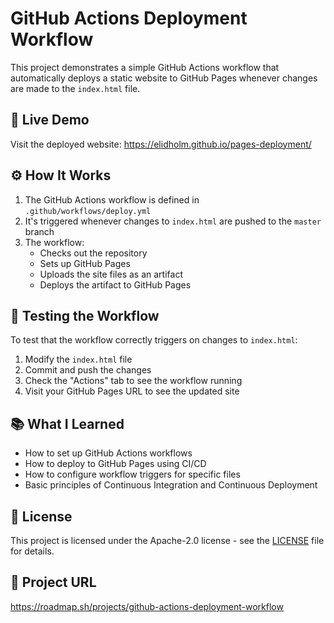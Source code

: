 # GitHub Actions Deployment Workflow

This project demonstrates a simple GitHub Actions workflow that automatically deploys a static website to GitHub Pages whenever changes are made to the `index.html` file.

## 🚀 Live Demo

Visit the deployed website: <https://elidholm.github.io/pages-deployment/>

## ⚙️ How It Works

1. The GitHub Actions workflow is defined in `.github/workflows/deploy.yml`
2. It's triggered whenever changes to `index.html` are pushed to the `master` branch
3. The workflow:
   - Checks out the repository
   - Sets up GitHub Pages
   - Uploads the site files as an artifact
   - Deploys the artifact to GitHub Pages

## 🧪 Testing the Workflow

To test that the workflow correctly triggers on changes to `index.html`:

1. Modify the `index.html` file
2. Commit and push the changes
3. Check the "Actions" tab to see the workflow running
4. Visit your GitHub Pages URL to see the updated site

## 📚 What I Learned

- How to set up GitHub Actions workflows
- How to deploy to GitHub Pages using CI/CD
- How to configure workflow triggers for specific files
- Basic principles of Continuous Integration and Continuous Deployment

## 📄 License

This project is licensed under the Apache-2.0 license - see the [LICENSE](LICENSE) file for details.

## 🔗 Project URL
<https://roadmap.sh/projects/github-actions-deployment-workflow>